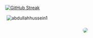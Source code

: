 [![GitHub Streak](https://github-readme-streak-stats.herokuapp.com?user=abdullahhussein1&mode=weekly&theme=whatsapp-dark2&border_radius=30)](https://git.io/streak-stats)
<p>&nbsp;<img align="center" src="https://github-readme-stats.vercel.app/api?username=abdullahhussein1&show_icons=true&bg_color=0b141b&ring_color=21c164&hide_title=true&icon_color=858a8d&text_bold=false&text_color=ffffff&border_radius=30&theme=gotham&locale=en&card_width=495&border_color=0e2a23#gh-dark-mode-only" alt="abdullahhussein1" /></p>
<p align="center" style="margin-top:23">
<img align="center" style="border-radius:50px;" src="https://komarev.com/ghpvc/?username=abdullahhussein1&color=0b141b">
</p>